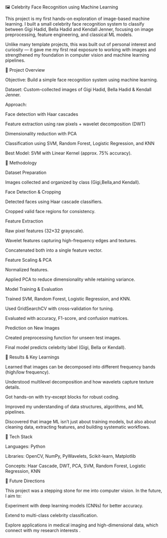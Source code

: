 🖼️ Celebrity Face Recognition using Machine Learning

This project is my first hands-on exploration of image-based machine learning. I built a small celebrity face recognition system to classify between Gigi Hadid, Bella Hadid and Kendall Jenner, focusing on image preprocessing, feature engineering, and classical ML models.

Unlike many template projects, this was built out of personal interest and curiosity — it gave me my first real exposure to working with images and strengthened my foundation in computer vision and machine learning pipelines.

🔹 Project Overview

Objective: Build a simple face recognition system using machine learning.

Dataset: Custom-collected images of Gigi Hadid, Bella Hadid & Kendall Jenner.

Approach:

Face detection with Haar cascades

Feature extraction using raw pixels + wavelet decomposition (DWT)

Dimensionality reduction with PCA

Classification using SVM, Random Forest, Logistic Regression, and KNN

Best Model: SVM with Linear Kernel (approx. 75% accuracy).

🔹 Methodology

Dataset Preparation

Images collected and organized by class (Gigi,Bella,and Kendall).

Face Detection & Cropping

Detected faces using Haar cascade classifiers.

Cropped valid face regions for consistency.

Feature Extraction

Raw pixel features (32×32 grayscale).

Wavelet features capturing high-frequency edges and textures.

Concatenated both into a single feature vector.

Feature Scaling & PCA

Normalized features.

Applied PCA to reduce dimensionality while retaining variance.

Model Training & Evaluation

Trained SVM, Random Forest, Logistic Regression, and KNN.

Used GridSearchCV with cross-validation for tuning.

Evaluated with accuracy, F1-score, and confusion matrices.

Prediction on New Images

Created preprocessing function for unseen test images.

Final model predicts celebrity label (Gigi, Bella or Kendall).

🔹 Results & Key Learnings

Learned that images can be decomposed into different frequency bands (high/low frequency).

Understood multilevel decomposition and how wavelets capture texture details.

Got hands-on with try-except blocks for robust coding.

Improved my understanding of data structures, algorithms, and ML pipelines.

Discovered that image ML isn’t just about training models, but also about cleaning data, extracting features, and building systematic workflows.

🔹 Tech Stack

Languages: Python

Libraries: OpenCV, NumPy, PyWavelets, Scikit-learn, Matplotlib

Concepts: Haar Cascade, DWT, PCA, SVM, Random Forest, Logistic Regression, KNN

🔹 Future Directions

This project was a stepping stone for me into computer vision. In the future, I aim to:

Experiment with deep learning models (CNNs) for better accuracy.

Extend to multi-class celebrity classification.

Explore applications in medical imaging and high-dimensional data, which connect with my research interests .

